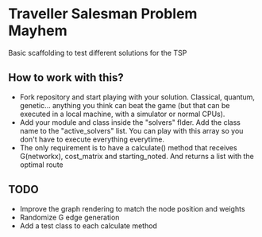 # Traveller Salesman Problem Mayhem

Basic scaffolding to test different solutions for the TSP

## How to work with this?
- Fork repository and start playing with your solution. Classical, quantum, genetic... anything you think can beat the game (but that can be executed in a local machine, with a simulator or normal CPUs).
- Add your module and class inside the "solvers" flder. Add the class name to the "active_solvers" list. You can play with this array so you don't have to execute everything everytime.
- The only requirement is to have a calculate() method that receives G(networkx), cost_matrix and starting_noted. And returns a list with the optimal route


## TODO
- Improve the graph rendering to match the node position and weights
- Randomize G edge generation
- Add a test class to each calculate method
